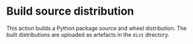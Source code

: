# Build source distribution

This action builds a Python package source and wheel distribution. The built distributions
are uploaded as artefacts in the ``dist`` directory.
